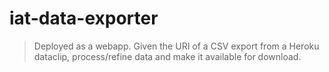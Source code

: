 # iat-data-exporter
> Deployed as a webapp. Given the URI of a CSV export from a Heroku dataclip, process/refine data and make it available for download.
